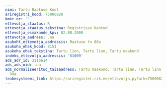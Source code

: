 ```yaml
---
nimi: Tartu Raatuse Kool
ariregistri_kood: 75006820
kmkr_nr: ''
ettevotja_staatus: R
ettevotja_staatus_tekstina: Registrisse kantud
ettevotja_esmakande_kpv: 02.08.2000
ettevotja_aadress: .na
asukoht_ettevotja_aadressis: Raatuse tn 88a
asukoha_ehak_kood: 8151
asukoha_ehak_tekstina: Tartu linn, Tartu linn, Tartu maakond
indeks_ettevotja_aadressis: '51009'
ads_adr_id: 3116614
ads_ads_oid: .na
ads_normaliseeritud_taisaadress: Tartu maakond, Tartu linn, Tartu linn, Raatuse tn
  88a
teabesysteemi_link: https://ariregister.rik.ee/ettevotja.py?ark=75006820&ref=rekvisiidid
---
```

